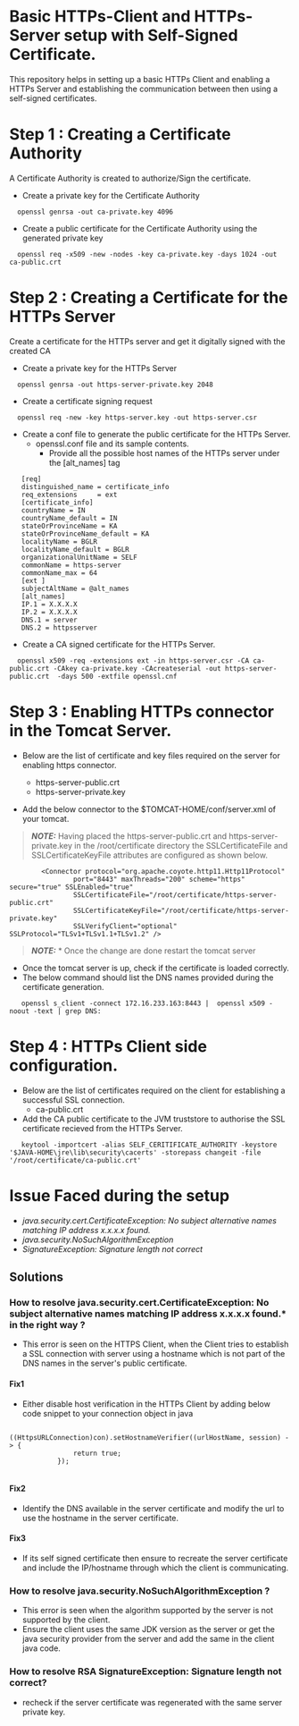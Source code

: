# Basic HTTPs-Client and HTTPs-Server setup with Self-Signed Certificate.
This repository helps in setting up a basic HTTPs Client and enabling a HTTPs Server and establishing the communication between then using a self-signed certificates.

# Step 1 : Creating a Certificate Authority 
A Certificate Authority is created to authorize/Sign the certificate.
* Create a private key for the Certificate Authority
```
  openssl genrsa -out ca-private.key 4096
```
* Create a public certificate for the Certificate Authority using the generated private key
```
  openssl req -x509 -new -nodes -key ca-private.key -days 1024 -out ca-public.crt
```

# Step 2 : Creating a Certificate for the HTTPs Server 
Create a certificate for the HTTPs server and get it digitally signed with the created CA
* Create a private key for the HTTPs Server
```
  openssl genrsa -out https-server-private.key 2048
```

* Create a certificate signing request 
```
  openssl req -new -key https-server.key -out https-server.csr
```

* Create a conf file to generate the public certificate for the HTTPs Server. 
  * openssl.conf file and its sample contents.
    * Provide all the possible host names of the HTTPs server under the [alt_names] tag 
```
   [req]
   distinguished_name = certificate_info
   req_extensions     = ext
   [certificate_info]
   countryName = IN
   countryName_default = IN
   stateOrProvinceName = KA
   stateOrProvinceName_default = KA
   localityName = BGLR
   localityName_default = BGLR
   organizationalUnitName = SELF
   commonName = https-server
   commonName_max = 64
   [ext ]
   subjectAltName = @alt_names
   [alt_names]
   IP.1 = X.X.X.X
   IP.2 = X.X.X.X
   DNS.1 = server
   DNS.2 = httpsserver
```

* Create a CA signed certificate for the HTTPs Server.
```
  openssl x509 -req -extensions ext -in https-server.csr -CA ca-public.crt -CAkey ca-private.key -CAcreateserial -out https-server-public.crt  -days 500 -extfile openssl.cnf
```

# Step 3 : Enabling HTTPs connector in the Tomcat Server.

* Below are the list of certificate and key files required on the server for enabling https connector.
  *  https-server-public.crt
  *  https-server-private.key
  
* Add the below connector to the $TOMCAT-HOME/conf/server.xml of your tomcat.
> **_NOTE:_**  Having placed the https-server-public.crt and https-server-private.key in the /root/certificate directory the SSLCertificateFile and SSLCertificateKeyFile attributes are configured as shown below.

```
        <Connector protocol="org.apache.coyote.http11.Http11Protocol"
                port="8443" maxThreads="200" scheme="https" secure="true" SSLEnabled="true"
                SSLCertificateFile="/root/certificate/https-server-public.crt"
                SSLCertificateKeyFile="/root/certificate/https-server-private.key"
                SSLVerifyClient="optional" SSLProtocol="TLSv1+TLSv1.1+TLSv1.2" />
```
> **_NOTE:_** * Once the change are done restart the tomcat server
* Once the tomcat server is up, check if the certificate is loaded correctly. 
* The below command should list the DNS names provided during the certificate generation.
```
   openssl s_client -connect 172.16.233.163:8443 |  openssl x509 -noout -text | grep DNS:

```

# Step 4 : HTTPs Client side configuration.
* Below are the list of certificates required on the client for establishing a successful SSL connection.
  *  ca-public.crt 
* Add the CA public certificate to the JVM truststore to authorise the SSL certificate recieved from the HTTPs Server.
```
   keytool -importcert -alias SELF_CERITIFICATE_AUTHORITY -keystore  '$JAVA-HOME\jre\lib\security\cacerts' -storepass changeit -file '/root/certificate/ca-public.crt'
```

# Issue Faced during the setup 
* *java.security.cert.CertificateException: No subject alternative names matching IP address x.x.x.x found.*
* *java.security.NoSuchAlgorithmException*
* *SignatureException: Signature length not correct*

## Solutions 
### How to resolve java.security.cert.CertificateException: No subject alternative names matching IP address x.x.x.x found.* in the right way ?
* This error is seen on the HTTPS Client, when the Client tries to establish a SSL connection with server using a hostname which is not part of the DNS names in the server's public certificate.
#### Fix1
* Either disable host verification in the HTTPs Client by adding below code snippet to your connection object in java
```
  			((HttpsURLConnection)con).setHostnameVerifier((urlHostName, session) -> {
				return true;
			});
      
```
#### Fix2
* Identify the DNS available in the server certificate and modify the url to use the hostname in the server certificate.
#### Fix3
* If its self signed certificate then ensure to recreate the server certificate and include the IP/hostname through which the client is  communicating.

### How to resolve java.security.NoSuchAlgorithmException ?
* This error is seen when the algorithm supported by the server is not supported by the client.
* Ensure the client uses the same JDK version as the server or get the java security provider from the server and add the same in the client java code.

### How to resolve RSA SignatureException: Signature length not correct?
* recheck if the server certificate was regenerated with the same server private key.



